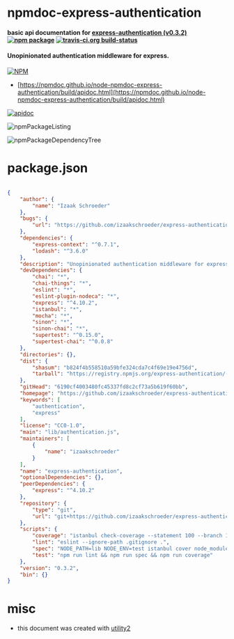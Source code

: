 # npmdoc-express-authentication

#### basic api documentation for  [express-authentication (v0.3.2)](https://github.com/izaakschroeder/express-authentication)  [![npm package](https://img.shields.io/npm/v/npmdoc-express-authentication.svg?style=flat-square)](https://www.npmjs.org/package/npmdoc-express-authentication) [![travis-ci.org build-status](https://api.travis-ci.org/npmdoc/node-npmdoc-express-authentication.svg)](https://travis-ci.org/npmdoc/node-npmdoc-express-authentication)

#### Unopinionated authentication middleware for express.

[![NPM](https://nodei.co/npm/express-authentication.png?downloads=true&downloadRank=true&stars=true)](https://www.npmjs.com/package/express-authentication)

- [https://npmdoc.github.io/node-npmdoc-express-authentication/build/apidoc.html](https://npmdoc.github.io/node-npmdoc-express-authentication/build/apidoc.html)

[![apidoc](https://npmdoc.github.io/node-npmdoc-express-authentication/build/screenCapture.buildCi.browser.%252Ftmp%252Fbuild%252Fapidoc.html.png)](https://npmdoc.github.io/node-npmdoc-express-authentication/build/apidoc.html)

![npmPackageListing](https://npmdoc.github.io/node-npmdoc-express-authentication/build/screenCapture.npmPackageListing.svg)

![npmPackageDependencyTree](https://npmdoc.github.io/node-npmdoc-express-authentication/build/screenCapture.npmPackageDependencyTree.svg)



# package.json

```json

{
    "author": {
        "name": "Izaak Schroeder"
    },
    "bugs": {
        "url": "https://github.com/izaakschroeder/express-authentication/issues"
    },
    "dependencies": {
        "express-context": "^0.7.1",
        "lodash": "^3.6.0"
    },
    "description": "Unopinionated authentication middleware for express.",
    "devDependencies": {
        "chai": "*",
        "chai-things": "*",
        "eslint": "*",
        "eslint-plugin-nodeca": "*",
        "express": "^4.10.2",
        "istanbul": "*",
        "mocha": "*",
        "sinon": "*",
        "sinon-chai": "*",
        "supertest": "^0.15.0",
        "supertest-chai": "^0.0.8"
    },
    "directories": {},
    "dist": {
        "shasum": "b824f4b558510a59bfe324cda7c4f69e19e4756d",
        "tarball": "https://registry.npmjs.org/express-authentication/-/express-authentication-0.3.2.tgz"
    },
    "gitHead": "6190cf4003480fc45337fd8c2cf73a5b619f60bb",
    "homepage": "https://github.com/izaakschroeder/express-authentication",
    "keywords": [
        "authentication",
        "express"
    ],
    "license": "CC0-1.0",
    "main": "lib/authentication.js",
    "maintainers": [
        {
            "name": "izaakschroeder"
        }
    ],
    "name": "express-authentication",
    "optionalDependencies": {},
    "peerDependencies": {
        "express": "^4.10.2"
    },
    "repository": {
        "type": "git",
        "url": "git+https://github.com/izaakschroeder/express-authentication.git"
    },
    "scripts": {
        "coverage": "istanbul check-coverage --statement 100 --branch 100 --function 100",
        "lint": "eslint --ignore-path .gitignore .",
        "spec": "NODE_PATH=lib NODE_ENV=test istanbul cover node_modules/.bin/_mocha -- --sort --recursive -r test/helpers/chai -r test/helpers/sinon -R spec test/spec",
        "test": "npm run lint && npm run spec && npm run coverage"
    },
    "version": "0.3.2",
    "bin": {}
}
```



# misc
- this document was created with [utility2](https://github.com/kaizhu256/node-utility2)

